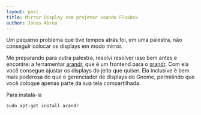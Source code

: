 ```yaml
---
layout: post
title: Mirror Display com projetor usando Fluxbox
author: Jonas Abreu
---
```


Um pequeno problema que tive tempos atrás foi, em uma palestra, não conseguir colocar
os displays em modo mirror.

Me preparando para outra palestra, resolvi resolver isso bem antes e encontrei a ferramentar
[arandr][1], que é um frontend para o [xrandr][2]. Com ela você consegue ajustar os displays 
do jeito que quiser. Ela inclusive é bem mais poderosa do que o gerenciador de displays do 
Gnome, permitindo que você coloque apenas parte da sua tela compartilhada.

Para instalá-la

    sudo apt-get install arandr

[1]: http://christian.amsuess.com/tools/arandr/
[2]: https://wiki.archlinux.org/index.php/xrandr
